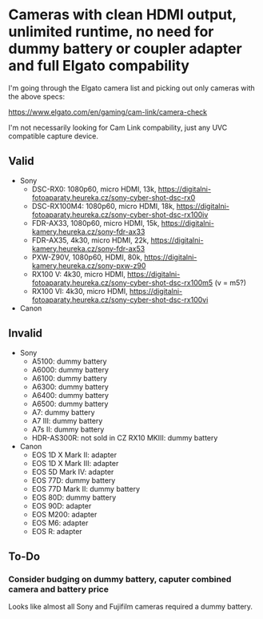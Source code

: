# Cameras with clean HDMI output, unlimited runtime, no need for dummy battery or coupler adapter and full Elgato compability

I'm going through the Elgato camera list and picking out only cameras with the above specs:

https://www.elgato.com/en/gaming/cam-link/camera-check

I'm not necessarily looking for Cam Link compability, just any UVC compatible capture device.

## Valid

- Sony
  - DSC-RX0: 1080p60, micro HDMI, 13k, https://digitalni-fotoaparaty.heureka.cz/sony-cyber-shot-dsc-rx0
  - DSC-RX100M4: 1080p60, micro HDMI, 18k, https://digitalni-fotoaparaty.heureka.cz/sony-cyber-shot-dsc-rx100iv
  - FDR-AX33, 1080p60, micro HDMI, 15k, https://digitalni-kamery.heureka.cz/sony-fdr-ax33
  - FDR-AX35, 4k30, micro HDMI, 22k, https://digitalni-kamery.heureka.cz/sony-fdr-ax53
  - PXW-Z90V, 1080p60, HDMI, 80k, https://digitalni-kamery.heureka.cz/sony-pxw-z90
  - RX100 V: 4k30, micro HDMI, https://digitalni-fotoaparaty.heureka.cz/sony-cyber-shot-dsc-rx100m5 (v = m5?)
  - RX100 VI: 4k30, micro HDMI, https://digitalni-fotoaparaty.heureka.cz/sony-cyber-shot-dsc-rx100vi
- Canon

## Invalid

- Sony
  - A5100: dummy battery
  - A6000: dummy battery
  - A6100: dummy battery
  - A6300: dummy battery
  - A6400: dummy battery
  - A6500: dummy battery
  - A7: dummy battery
  - A7 III: dummy battery
  - A7s II: dummy battery
  - HDR-AS300R: not sold in CZ
  RX10 MKIII: dummy battery
- Canon
  - EOS 1D X Mark II: adapter
  - EOS 1D X Mark III: adapter
  - EOS 5D Mark IV: adapter
  - EOS 77D: dummy battery
  - EOS 77D Mark II: dummy battery
  - EOS 80D: dummy battery
  - EOS 90D: adapter
  - EOS M200: adapter
  - EOS M6: adapter
  - EOS R: adapter

## To-Do

### Consider budging on dummy battery, caputer combined camera and battery price

Looks like almost all Sony and Fujifilm cameras required a dummy battery.
